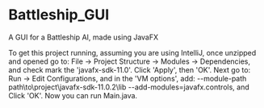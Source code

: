 # Battleship_GUI
A GUI for a Battleship AI, made using JavaFX

To get this project running, assuming you are using IntelliJ, once unzipped and opened go to: File -> Project Structure -> Modules -> Dependencies, and check mark the 'javafx-sdk-11.0'. Click 'Apply', then 'OK'. Next go to: Run -> Edit Configurations, and in the 'VM options', add: --module-path path\to\project\javafx-sdk-11.0.2\lib --add-modules=javafx.controls, and Click 'OK'. Now you can run Main.java.
